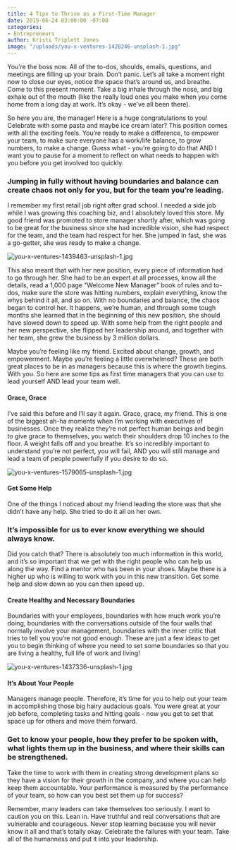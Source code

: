 ```yaml
---
title: 4 Tips to Thrive as a First-Time Manager
date: 2019-06-24 03:00:00 -07:00
categories:
- Entrepreneurs
author: Kristi Triplett Jones
image: "/uploads/you-x-ventures-1428246-unsplash-1.jpg"
---
```


You’re the boss now. All of the to-dos, shoulds, emails, questions, and meetings are filling up your brain. Don’t panic. Let’s all take a moment right now to close our eyes, notice the space that’s around us, and breathe. Come to this present moment. Take a big inhale through the nose, and big exhale out of the mouth (like the really loud ones you make when you come home from a long day at work. It’s okay - we’ve all been there). 

So here you are, the manager! Here is a huge congratulations to you! Celebrate with some pasta and maybe ice cream later? This position comes with all the exciting feels. You’re ready to make a difference, to empower your team, to make sure everyone has a work/life balance, to grow numbers, to make a change. Guess what - you’re going to do that AND I want you to pause for a moment to reflect on what needs to happen with you before you get involved too quickly.  

### Jumping in fully without having boundaries and balance can create chaos not only for you, but for the team you’re leading. 

I remember my first retail job right after grad school. I needed a side job while I was growing this coaching biz, and I absolutely loved this store. My good friend was promoted to store manager shortly after, which was going to be great for the business since she had incredible vision, she had respect for the team, and the team had respect for her. She jumped in fast, she was a go-getter, she was ready to make a change. 

![you-x-ventures-1439463-unsplash-1.jpg](/uploads/you-x-ventures-1439463-unsplash-1.jpg)

This also meant that with her new position, every piece of information had to go through her. She had to be an expert at all processes, know all the details, read a 1,000 page "Welcome New Manager" book of rules and to-dos, make sure the store was hitting numbers, explain everything, know the whys behind it all, and so on. With no boundaries and balance, the chaos began to control her. It happens, we’re human, and through some tough months she learned that in the beginning of this new position, she should have slowed down to speed up. With some help from the right people and her new perspective, she flipped her leadership around, and together with her team, she grew the business by 3 million dollars.

Maybe you’re feeling like my friend. Excited about change, growth, and empowerment. Maybe you’re feeling a little overwhelmed? These are both great places to be in as managers because this is where the growth begins. With you. So here are some tips as first time managers that you can use to lead yourself AND lead your team well.

#### Grace, Grace

I’ve said this before and I’ll say it again. Grace, grace, my friend. This is one of the biggest ah-ha moments when I’m working with executives of businesses. Once they realize they’re not perfect human beings and begin to give grace to themselves, you watch their shoulders drop 10 inches to the floor. A weight falls off and you breathe. It’s so incredibly important to understand you’re not perfect, you will fail, AND you will still manage and lead a team of people powerfully if you desire to do so.

![you-x-ventures-1579065-unsplash-1.jpg](/uploads/you-x-ventures-1579065-unsplash-1.jpg)

#### Get Some Help

One of the things I noticed about my friend leading the store was that she didn’t have any help. She tried to do it all on her own. 

### It’s impossible for us to ever know everything we should always know. 

Did you catch that? There is absolutely too much information in this world, and it’s so important that we get with the right people who can help us along the way. Find a mentor who has been in your shoes. Maybe there is a higher up who is willing to work with you in this new transition. Get some help and slow down so you can then speed up. 

#### Create Healthy and Necessary Boundaries

Boundaries with your employees, boundaries with how much work you’re doing, boundaries with the conversations outside of the four walls that normally involve your management, boundaries with the inner critic that tries to tell you you’re not good enough. These are just a few ideas to get you to begin thinking of where you need to set some boundaries so that you are living a healthy, full life of work and living!

![you-x-ventures-1437336-unsplash-1.jpg](/uploads/you-x-ventures-1437336-unsplash-1.jpg)

#### It’s About Your People

Managers manage people. Therefore, it’s time for you to help out your team in accomplishing those big hairy audacious goals. You were great at your job before, completing tasks and hitting goals - now you get to set that space up for others and move them forward. 

### Get to know your people, how they prefer to be spoken with, what lights them up in the business, and where their skills can be strengthened. 

Take the time to work with them in creating strong development plans so they have a vision for their growth in the company, and where you can help keep them accountable. Your performance is measured by the performance of your team, so how can you best set them up for success?

Remember, many leaders can take themselves too seriously. I want to caution you on this. Lean in. Have truthful and real conversations that are vulnerable and courageous. Never stop learning because you will never know it all and that’s totally okay. Celebrate the failures with your team. Take all of the humanness and put it into your leadership. 